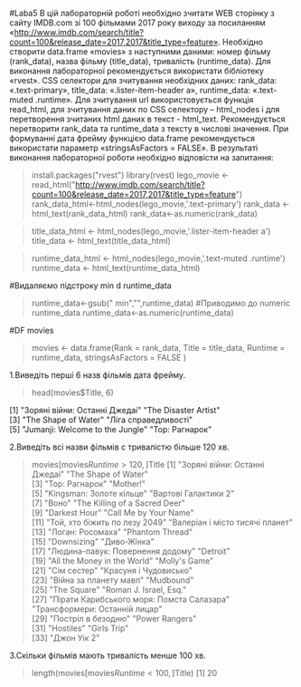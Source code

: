 #Laba5
В цій лабораторній роботі необхідно зчитати WEB сторінку з сайту IMDB.com зі 100 фільмами 2017 року виходу за посиланням «http://www.imdb.com/search/title?count=100&release_date=2017,2017&title_type=feature».  Необхідно створити data.frame «movies» з наступними даними: номер фільму (rank_data), назва фільму (title_data), тривалість (runtime_data). Для виконання лабораторної рекомендується використати бібліотеку «rvest». CSS селектори для зчитування необхідних даних: rank_data: «.text-primary», title_data: «.lister-item-header a», runtime_data: «.text-muted .runtime». Для зчитування url використовується функція read_html, для зчитування даних по CSS селектору – html_nodes і для перетворення зчитаних html даних в текст - html_text. Рекомендується перетворити rank_data та runtime_data з тексту в числові значення. При формуванні дата фрейму функцією data.frame рекомендується використати параметр «stringsAsFactors = FALSE».
В результаті виконання лабораторної роботи необхідно відповісти на запитання:


>install.packages("rvest")
>library(rvest)
>lego_movie <- read_html("http://www.imdb.com/search/title?count=100&release_date=2017,2017&title_type=feature")
>rank_data_html<-html_nodes(lego_movie,'.text-primary')
>rank_data <- html_text(rank_data_html)
>rank_data<-as.numeric(rank_data)

>title_data_html <- html_nodes(lego_movie,'.lister-item-header a')
>title_data <- html_text(title_data_html)

>runtime_data_html <- html_nodes(lego_movie,'.text-muted .runtime')
>runtime_data <- html_text(runtime_data_html)

#Видаляємо підстроку min d runtime_data
>runtime_data<-gsub(" min","",runtime_data)
#Приводимо до numeric runtime_data
>runtime_data<-as.numeric(runtime_data)

#DF movies
>movies <- data.frame(Rank = rank_data, Title = title_data, Runtime = runtime_data, stringsAsFactors = FALSE )

1.Виведіть перші 6 назв фільмів дата фрейму.
>head(movies$Title, 6)

[1] "Зорянi вiйни: Останнi Джедаi"   "The Disaster Artist"           
[3] "The Shape of Water"             "Лiга справедливостi"           
[5] "Jumanji: Welcome to the Jungle" "Тор: Рагнарок"   

2.Виведіть всі назви фільмів с тривалістю більше 120 хв.
>movies[movies$Runtime > 120, ]$Title
[1] "Зорянi вiйни: Останнi Джедаi"             "The Shape of Water"                      
 [3] "Тор: Рагнарок"                            "Mother!"                                 
 [5] "Kingsman: Золоте кiльце"                  "Вартовi Галактики 2"                     
 [7] "Воно"                                     "The Killing of a Sacred Deer"            
 [9] "Darkest Hour"                             "Call Me by Your Name"                    
[11] "Той, хто бiжить по лезу 2049"             "Валерiан i мiсто тисячi планет"          
[13] "Логан: Росомаха"                          "Phantom Thread"                          
[15] "Downsizing"                               "Диво-Жiнка"                              
[17] "Людина-павук: Повернення додому"          "Detroit"                                 
[19] "All the Money in the World"               "Molly's Game"                            
[21] "Сiм сестер"                               "Красуня i Чудовисько"                    
[23] "Вiйна за планету мавп"                    "Mudbound"                                
[25] "The Square"                               "Roman J. Israel, Esq."                   
[27] "Пiрати Карибського моря: Помста Салазара" "Трансформери: Останнiй лицар"            
[29] "Пострiл в безодню"                        "Power Rangers"                           
[31] "Hostiles"                                 "Girls Trip"                              
[33] "Джон Уiк 2"                              

3.Скільки фільмів мають тривалість менше 100 хв.
>length(movies[movies$Runtime < 100, ]$Title)
[1] 20